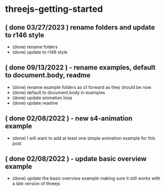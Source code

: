 # threejs-getting-started

## ( done 03/27/2023 ) rename folders and update to r146 style
* (done) rename folders
* (done) update to r146 style

## ( done 09/13/2022 ) - rename examples, default to document.body, readme
* (done) rename example folders as s1 forward as they should be now
* (done) default to document.body in examples
* (done) update animation loop
* (done) update readme

## ( done 02/08/2022 ) - new s4-animation example
* (done) I will want to add at least one simple animation example for this post

## ( done 02/08/2022 ) - update basic overview example
* (done) update the basic overview example making sure it still works with a late version of threejs